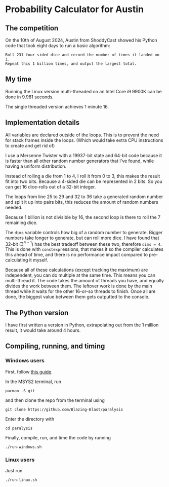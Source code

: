# Probability Calculator for Austin

## The competition

On the 10th of August 2024, Austin from ShoddyCast showed his Python code that took eight days to run a basic algorithm:

    Roll 231 four-sided dice and record the number of times it landed on 1.
    Repeat this 1 billion times, and output the largest total.

## My time

Running the Linux version multi-threaded on an Intel Core i9 9900K can be done in 9.981 seconds.

The single threaded version achieves 1 minute 16.

## Implementation details

All variables are declared outside of the loops. This is to prevent the need for stack frames inside the loops.
(Which would take extra CPU instructions to create and get rid of)

I use a Mersenne Twister with a 19937-bit state and 64-bit code
because it is faster than all other random number generators that I've found, while having a uniform distribution.

Instead of rolling a die from 1 to 4, I roll it from 0 to 3, this makes the result fit into two bits.
Because a 4-sided die can be represented in 2 bits. So you can get 16 dice-rolls out of a 32-bit integer.

The loops from line 25 to 29 and 32 to 36 take a generated random number and split it up into pairs bits, this reduces the amount of random numbers needed.

Because 1 billion is not divisible by 16, the second loop is there to roll the 7 remaining dice.

The `dims` variable controls how big of a random number to generate. Bigger numbers take longer to generate, but can roll more dice.
I have found that 32-bit ($2^{4+1}$) has the best tradeoff between these two, therefore `dims = 4`.
This is done with `constexpr`essions, that makes it so the compiler calculates this ahead of time,
and there is no performance impact compared to pre-calculating it myself.

Because all of these calculations (except tracking the maximum) are independent, you can do multiple at the same time.
This means you can multi-thread it. The code takes the amount of threads you have, and equally divides the work between them.
The leftover work is done by the main thread while it waits for the other 16-or-so threads to finish.
Once all are done, the biggest value between them gets outputted to the console.

## The Python version

I have first written a version in Python, extrapolating out from the 1 million result, it would take around 4 hours.

## Compiling, running, and timing

### Windows users

First, follow [this guide](https://www.msys2.org/).

In the MSYS2 terminal, run

    pacman -S git

and then clone the repo from the terminal using

    git clone https://github.com/Blazing-Blast/paralysis

Enter the directory with

    cd paralysis

Finally, compile, run, and time the code by running

    ./run-windows.sh

### Linux users

Just run

    ./run-linux.sh
